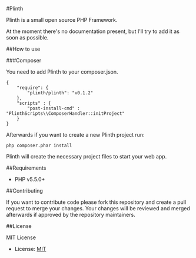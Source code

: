 #Plinth

Plinth is a small open source PHP Framework.

At the moment there's no documentation present, but I'll try to add it as soon as possible.

##How to use

###Composer

You need to add Plinth to your composer.json.

	{
	    "require": {
	        "plinth/plinth": "v0.1.2"
	    },
	    "scripts" : {
	    	"post-install-cmd" : "PlinthScripts\\ComposerHandler::initProject"
	    }
	}
	
Afterwards if you want to create a new Plinth project run:

	php composer.phar install
	
Plinth will create the necessary project files to start your web app.

##Requirements

* PHP v5.5.0+

##Contributing

If you want to contribute code please fork this repository and create a pull request to merge your changes.
Your changes will be reviewed and merged afterwards if approved by the repository maintainers.

##License

MIT License

* License: [MIT](LICENSE)